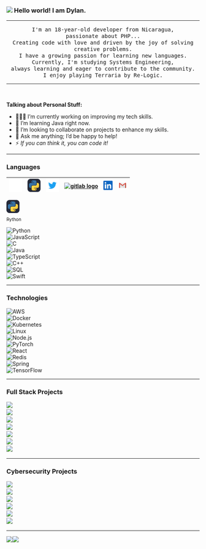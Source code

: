 ### <img src="https://github.com/TheDudeThatCode/TheDudeThatCode/blob/master/Assets/Earth.gif" width="16px"> Hello world! I am Dylan.<br/>

---

<p align="center">
  <samp>
    I'm an 18-year-old developer from Nicaragua,
  <br/> passionate about PHP...
  <br/>
  Creating code with love and driven by the joy of solving creative problems.
  <br/>
  I have a growing passion for learning new languages.
  <br/>
  Currently, I'm studying Systems Engineering,
  <br/>
  always learning and eager to contribute to the community.
  <br/>
  I enjoy playing Terraria by Re-Logic.
  </samp>
</p>

---

<br />

**Talking about Personal Stuff:**  
- 👨🏽‍💻 I’m currently working on improving my tech skills.  
- 🌱 I’m learning Java right now.  
- 👯 I’m looking to collaborate on projects to enhance my skills.  
- 💬 Ask me anything; I’d be happy to help!  
- ⚡️ *If you can think it, you can code it!*  

---

### Languages  

| [<img src="https://raw.githubusercontent.com/Delta456/Delta456/master/img/github.png" alt="github logo" width="34">](https://github.com/Amchuz) |  [<img src="https://raw.githubusercontent.com/ImSyrp/ImSyrp/refs/heads/main/icons/PythonD.svg" alt="Python logo" width="34">](https://www.python.org) |  [<img src="https://raw.githubusercontent.com/Delta456/Delta456/master/img/twitter.png" alt="twitter logo" width="34">](https://twitter.com/PrifyPhilip) |  [<img src="https://raw.githubusercontent.com/Delta456/Delta456/master/img/gitlab.png" alt="gitlab logo" width="24">](https://gitlab.com/Amchuz) |  [<img src="https://github.com/Amchuz/Amchuz/blob/master/linkedin.jpeg" alt="linkedin logo" width="24">](https://www.linkedin.com/in/prify-philip-343b53150/) |  [<img src="https://github.com/Amchuz/Amchuz/blob/master/gmail.jpeg" alt="gmail logo" width="24">](mailto:amchu1714@gmail.com) |
|---|---|---|---|---|---|

<a href="https://www.python.org">
    <img src="https://raw.githubusercontent.com/ImSyrp/ImSyrp/refs/heads/main/icons/PythonD.svg" alt="Python logo" width="34">
    <br><sub>Python</sub>
</a>


![Python](https://img.shields.io/badge/-Python-000?&logo=Python)  
![JavaScript](https://img.shields.io/badge/-JavaScript-000?&logo=JavaScript)  
![C](https://img.shields.io/badge/-C-000?&logo=C)  
![Java](https://img.shields.io/badge/-Java-000?&logo=Java&logoColor=007396)  
![TypeScript](https://img.shields.io/badge/-TypeScript-000?&logo=TypeScript)  
![C++](https://img.shields.io/badge/-C++-000?&logo=c%2b%2b&logoColor=00599C)  
![SQL](https://img.shields.io/badge/-SQL-000?&logo=MySQL)  
![Swift](https://img.shields.io/badge/-Swift-000?&logo=Swift)  

---

### Technologies  
![AWS](https://img.shields.io/badge/-AWS-000?&logo=Amazon-AWS&logoColor=F90)  
![Docker](https://img.shields.io/badge/-Docker-000?&logo=Docker)  
![Kubernetes](https://img.shields.io/badge/-Kubernetes-000?&logo=Kubernetes)  
![Linux](https://img.shields.io/badge/-Linux-000?&logo=Linux)  
![Node.js](https://img.shields.io/badge/-Node.js-000?&logo=node.js)  
![PyTorch](https://img.shields.io/badge/-PyTorch-000?&logo=PyTorch)  
![React](https://img.shields.io/badge/-React-000?&logo=React)  
![Redis](https://img.shields.io/badge/-Redis-000?&logo=Redis)  
![Spring](https://img.shields.io/badge/-Spring-000?&logo=Spring)  
![TensorFlow](https://img.shields.io/badge/-TensorFlow-000?&logo=TensorFlow)  

---

### Full Stack Projects  
[![](https://img.shields.io/badge/-🧬%20My%20Website-000)](https://github.com/adamalston/v2)  
[![](https://img.shields.io/badge/-🦠%20COVID‑19%20Dashboard-000)](https://github.com/adamalston/COVID-19-Dashboard)  
[![](https://img.shields.io/badge/-📝%20Summarizer-000)](https://github.com/adamalston/Summarizer)  
[![](https://img.shields.io/badge/-🔬%20Overwatch-000)](https://github.com/adamalston/overwatch)  
[![](https://img.shields.io/badge/-🛰%20KubeSat-000)](https://github.com/adamalston/kubesat)  
[![](https://img.shields.io/badge/-🔊%20Voice%20Poker-000)](https://github.com/adamalston/Poker)  
[![](https://img.shields.io/badge/-🗺%20PokémonGo%20Map-000)](https://github.com/adamalston/PokemonGo-Map)  

---

### Cybersecurity Projects  
[![](https://img.shields.io/badge/-🩸%20Heartbleed-000)](https://github.com/adamalston/Heartbleed)  
[![](https://img.shields.io/badge/-🌊%20SYN%20Flood-000)](https://github.com/adamalston/SYN-Flood)  
[![](https://img.shields.io/badge/-🗂%20Packet%20Sniffing%20%26%20Spoofing-000)](https://github.com/adamalston/Packet-Sniffing-and-Spoofing)  
[![](https://img.shields.io/badge/-💉%20SQL%20Injection-000)](https://github.com/adamalston/SQL-Injection)  
[![](https://img.shields.io/badge/-🛡%20Spectre%20%26%20Meltdown-000)](https://github.com/adamalston/Meltdown-Spectre)  
[![](https://img.shields.io/badge/-🌐%20Network%20Tools-000)](https://github.com/adamalston/Network-Tools)  

---

<a href="https://www.adamalston.com/"><img height="137px" src="https://github-readme-stats.vercel.app/api?username=adamalston&hide_title=true&hide_border=true&show_icons=true&include_all_commits=true&count_private=true&line_height=21&text_color=000&icon_color=000&bg_color=0,ea6161,ffc64d,fffc4d,52fa5a&theme=graywhite" /><img height="137px" src="https://github-readme-stats.vercel.app/api/top-langs/?username=adamalston&hide=html&hide_title=true&hide_border=true&layout=compact&langs_count=6&exclude_repo=comp426,Redventures-Movie-Quotes&text_color=000&icon_color=fff&bg_color=0,52fa5a,4dfcff,c64dff&theme=graywhite" /></a>
